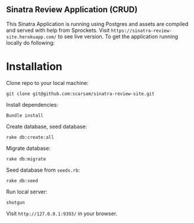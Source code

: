 ## Sinatra Review Application (CRUD)

This Sinatra Application is running using Postgres and assets are compiled and served with help from Sprockets. Visit `https://sinatra-review-site.herokuapp.com/` to see live version. To get the application running locally do following:

# Installation
Clone repo to your local machine:
```
git clone git@github.com:scarsam/sinatra-review-site.git
```

Install dependencies:
```
Bundle install
```

Create database, seed database:
```
rake db:create:all
```

Migrate database:
```
rake db:migrate
```

Seed database from `seeds.rb`:
```
rake db:seed
```

Run local server:
```
shotgun
```
Visit `http://127.0.0.1:9393/` in your browser.

